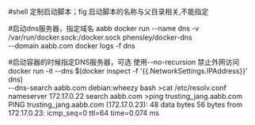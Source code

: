 #shell 定制启动脚本；fig 启动脚本的名称与父目录相关,不能指定

#启动dns服务器，指定域名 aabb
docker run --name dns -v /var/run/docker.sock:/docker.sock phensley/docker-dns \
    --domain aabb.com
docker logs -f dns

#启动容器的时候指定DNS服务器，可选 使用--no-recursion 禁止外网访问
docker run -it --dns $(docker inspect -f '{{.NetworkSettings.IPAddress}}' dns) \
    --dns-search aabb.com debian:wheezy bash
    >cat /etc/resolv.conf
     nameserver 172.17.0.22
     search aabb.com
    >ping trusting_jang.aabb.com
     PING trusting_jang.aabb.com (172.17.0.23): 48 data bytes
     56 bytes from 172.17.0.23: icmp_seq=0 ttl=64 time=0.074 ms
